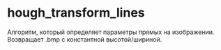 # hough_transform_lines
Алгоритм, который определяет параметры прямых на изображении. Возвращает .bmp с константной высотой/шириной.
